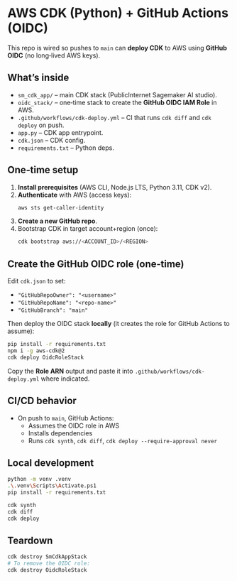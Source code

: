 # AWS CDK (Python) + GitHub Actions (OIDC)

This repo is wired so pushes to `main` can **deploy CDK** to AWS using **GitHub OIDC** (no long‑lived AWS keys).

## What’s inside
- `sm_cdk_app/` – main CDK stack (PublicInternet Sagemaker AI studio).
- `oidc_stack/` – one‑time stack to create the **GitHub OIDC IAM Role** in AWS.
- `.github/workflows/cdk-deploy.yml` – CI that runs `cdk diff` and `cdk deploy` on push.
- `app.py` – CDK app entrypoint.
- `cdk.json` – CDK config.
- `requirements.txt` – Python deps.

## One‑time setup
1) **Install prerequisites** (AWS CLI, Node.js LTS, Python 3.11, CDK v2).  
2) **Authenticate** with AWS (access keys):  
   ```bash
   aws sts get-caller-identity
   ```
3) **Create a new GitHub repo**.
4) Bootstrap CDK in target account+region (once):  
   ```bash
   cdk bootstrap aws://<ACCOUNT_ID>/<REGION>
   ```

## Create the GitHub OIDC role (one‑time)
Edit `cdk.json` to set:
- `"GitHubRepoOwner": "<username>"`
- `"GitHubRepoName": "<repo-name>"`
- `"GitHubBranch": "main"` 

Then deploy the OIDC stack **locally** (it creates the role for GitHub Actions to assume):
```bash
pip install -r requirements.txt
npm i -g aws-cdk@2
cdk deploy OidcRoleStack
```

Copy the **Role ARN** output and paste it into `.github/workflows/cdk-deploy.yml` where indicated.

## CI/CD behavior
- On push to `main`, GitHub Actions:
  - Assumes the OIDC role in AWS
  - Installs dependencies
  - Runs `cdk synth`, `cdk diff`, `cdk deploy --require-approval never`

## Local development
```bash
python -m venv .venv
.\.venv\Scripts\Activate.ps1
pip install -r requirements.txt

cdk synth
cdk diff
cdk deploy
```

## Teardown
```bash
cdk destroy SmCdkAppStack
# To remove the OIDC role:
cdk destroy OidcRoleStack
```
